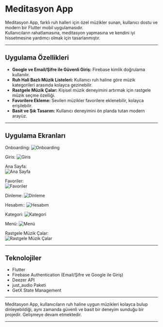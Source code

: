 # Meditasyon App

Meditasyon App, farklı ruh halleri için özel müzikler sunan, kullanıcı dostu ve modern bir Flutter mobil uygulamasıdır.  
Kullanıcıların rahatlamasına, meditasyon yapmasına ve kendini iyi hissetmesine yardımcı olmak için tasarlanmıştır.

---

## Uygulama Özellikleri

- **Google ve Email/Şifre ile Güvenli Giriş:** Firebase kimlik doğrulama kullanılır.
- **Ruh Hali Bazlı Müzik Listeleri:** Kullanıcı ruh haline göre müzik kategorileri arasında kolayca gezinebilir.
- **Rastgele Müzik Çalar:** Kişisel müzik deneyimini artırmak için rastgele müzik seçme özelliği.
- **Favorilere Ekleme:** Sevilen müzikler favorilere eklenebilir, kolayca erişilebilir.
- **Basit ve Şık Tasarım:** Kullanıcı deneyimini ön planda tutan modern arayüz.

---

## Uygulama Ekranları


Onboarding:
![Onboarding](screenshots/Onboarding.png)

Giris:
![Giris](screenshots/giris-ekrani.png)

Ana Sayfa:  
![Ana Sayfa](screenshots/ana-sayfa.png)

Favoriler:  
![Favoriler](screenshots/favoriler.png)

Dinleme:
![Dinleme](screenshots/dinleme.png)

Hesabım::
![Hesabım](screenshots/hesabim.png)

Kategori:
![Kategori](screenshots/kategori.png)


Menü:
![Menü](screenshots/kaydirilabilir-menü.png)

Rastgele Müzik Çalar:  
![Rastgele Müzik Çalar](screenshots/rastgele-müzik.png)



---

## Teknolojiler

- Flutter
- Firebase Authentication  (Email/Şifre ve Google ile Giriş)
- Deezer API
- just_audio Paketi
- GetX State Management

---

Meditasyon App, kullanıcıların ruh haline uygun müzikleri kolayca bulup dinleyebildiği, aynı zamanda güvenli ve basit bir deneyim sunduğu bir projedir. Gelişmeye devam etmektedir.

---

